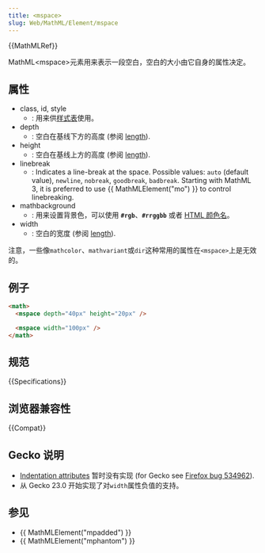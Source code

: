 ```yaml
---
title: <mspace>
slug: Web/MathML/Element/mspace
---
```


{{MathMLRef}}

MathML\<mspace>元素用来表示一段空白，空白的大小由它自身的属性决定。

## 属性

- class, id, style
  - : 用来供[样式表](/zh-CN/docs/CSS)使用。
- depth
  - : 空白在基线下方的高度 (参阅 [length](/zh-CN/docs/MathML/Attributes/Values#Lengths)).
- height
  - : 空白在基线上方的高度 (参阅 [length](/zh-CN/docs/MathML/Attributes/Values#Lengths)).
- linebreak
  - : Indicates a line-break at the space. Possible values: `auto` (default value), `newline`, `nobreak`, `goodbreak`, `badbreak`.
    Starting with MathML 3, it is preferred to use {{ MathMLElement("mo") }} to control linebreaking.
- mathbackground
  - : 用来设置背景色，可以使用 **`#rgb`**、**`#rrggbb`** 或者 [HTML 颜色名](/zh-CN/docs/Web/CSS/color_value)。
- width
  - : 空白的宽度 (参阅 [length](/zh-CN/docs/MathML/Attributes/Values#Lengths)).

注意，一些像`mathcolor`、`mathvariant`或`dir`这种常用的属性在`<mspace>`上是无效的。

## 例子

```html
<math>
  <mspace depth="40px" height="20px" />

  <mspace width="100px" />
</math>
```

## 规范

{{Specifications}}

## 浏览器兼容性

{{Compat}}

## Gecko 说明

- [Indentation attributes](http://www.w3.org/TR/MathML3/chapter3.html#presm.lbindent.attrs) 暂时没有实现 (for Gecko see [Firefox bug 534962](https://bugzil.la/534962)).
- 从 Gecko 23.0 开始实现了对`width`属性负值的支持。

## 参见

- {{ MathMLElement("mpadded") }}
- {{ MathMLElement("mphantom") }}
